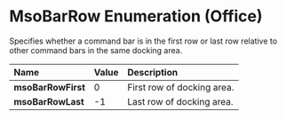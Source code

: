 
# MsoBarRow Enumeration (Office)

Specifies whether a command bar is in the first row or last row relative to other command bars in the same docking area.



|**Name**|**Value**|**Description**|
|:-----|:-----|:-----|
|**msoBarRowFirst**|0|First row of docking area.|
|**msoBarRowLast**|-1|Last row of docking area.|
